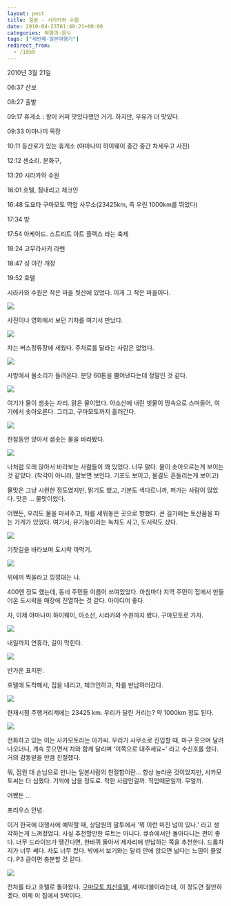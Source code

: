 ```yaml
---
layout: post
title: 일본 - 시라카와 수원
date: 2010-04-23T01:40:21+00:00
categories: 여행과-음식
tags: ["세번째-일본여행기"]
redirect_from:
  - /1959
---
```


2010년 3월 21일

> 

06:37 산보

08:27 출발

09:17 휴게소 : 왕이 커피 맛있다했던 거기. 하지만, 우유가 더 맛있다.

09:33 야마나미 목장

10:11 등산로가 있는 휴게소 (야마나미 하이웨이 중간 중간 차세우고 사진)

12:12 센소리. 분화구,

13:20 시라카와 수원

16:01 호텔, 짐내리고 체크인

16:48 도요타 구마모토 역앞 사무소(23425km, 즉 우린 1000km를 뛰었다)

17:34 방

17:54 아케이드. 스트리트 아트 플렉스 라는 축제

18:24 고무라사키 라멘

18:47 성 야간 개장

19:52 호텔

시라카와 수원은 작은 마을 뒷산에 있었다. 이게 그 작은 마을이다.

![ ](/assets/media/uploads_1_cfile22.uf.194AD8264BD0911613054C.jpg)

사진이나 영화에서 보던 기차를 여기서 만났다.

![ ](/assets/media/uploads_1_cfile4.uf.204AD8264BD09116144245.jpg)

차는 버스정류장에 세웠다. 주차료를 달라는 사람은 없었다.

![ ](/assets/media/uploads_1_cfile27.uf.154AD8264BD09118175DC4.jpg)

사방에서 물소리가 들려온다. 분당 60톤을 뿜어낸다는데 정말인 것 같다.

![ ](/assets/media/uploads_1_cfile23.uf.164AD8264BD0911A19C6B1.jpg)

여기가 물이 샘솟는 자리. 맑은 물이었다. 아소산에 내린 빗물이 땅속으로 스며들어, 여기에서 솟아오른다. 그리고, 구마모토까지 흘러간다.

 

![ ](/assets/media/uploads_1_cfile7.uf.154AD8264BD0911A184C19.jpg)

한참동안 앉아서 샘솟는 물을 바라봤다.

![ ](/assets/media/uploads_1_cfile22.uf.1540B81A4BD0F9C457BCFA.jpg)

나처럼 오래 앉아서 바라보는 사람들이 꽤 있었다. 너무 맑다. 물이 솟아오르는게 보이는 것 같았다. (착각이 아니라, 잘보면 보인다. 기포도 보이고, 물결도 흔들리는게 보이고)

물맛은 그냥 시원한 정도였지만, 맑기도 했고, 기분도 색다르니까, 퍼가는 사람이 많았다. 맛은 ... 물맛이었다.

어쨌든, 우리도 물을 마셔주고, 차를 세워놓은 곳으로 향했다. 큰 길가에는 토산품을 파는 가게가 있었다. 여기서, 유기농이라는 녹차도 사고, 도시락도 샀다.

![ ](/assets/media/uploads_1_cfile9.uf.204AD8264BD0911E1CD0D4.jpg)

기찻길을 바라보며 도시락 까먹기.

 

![ ](/assets/media/uploads_1_cfile27.uf.124AD8264BD0911F1D5D49.jpg)

위에꺼 찍을라고 낑낑대는 나.

400엔 정도 했는데, 동네 주민들 이름이 쓰여있었다. 아침마다 지역 주민이 집에서 만들어온 도시락을 매장에 진열하는 것 같다. 아이디어 좋다.

자, 이제 야마나미 하이웨이, 아소산, 시라카와 수원까지 봤다. 구마모토로 가자.

![ ](/assets/media/uploads_1_cfile23.uf.134AD8264BD0911F1EE10C.jpg)

내일까지 연휴라, 길이 막힌다.

 

![ ](/assets/media/uploads_1_cfile25.uf.134AD8264BD091201F9872.jpg)

반가운 표지판.

호텔에 도착해서, 짐을 내리고, 체크인하고, 차를 반납하러갔다.

![ ](/assets/media/uploads_1_cfile6.uf.134AD8264BD0912120F992.jpg)

현재시점 주행거리계에는 23425 km. 우리가 달린 거리는? 약 1000km 정도 된다.

 

![ ](/assets/media/uploads_1_cfile24.uf.144AD8264BD09121214584.jpg)

전화하고 있는 이는 사카모토라는 아가씨. 우리가 사무소로 진입할 때, 마구 웃으며 달려 나오더니, 계속 웃으면서 차와 함께 달리며 '이쪽으로 대주세요~' 라고 수신호를 했다. 거의 감동받을 만큼 친절했다.

뭐, 점원 대 손님으로 만나는 일본사람의 친절함이란... 항상 놀라운 것이었지만, 사카모토씨는 더 심했다. 기억에 남을 정도로. 착한 사람인걸까. 직업때문일까. 무얼까.

어쨌든 ...

프리우스 안녕. 

이거 한국에 대행사에 예약할 때, 상담원의 말투에서 '뭐 이런 미친 넘이 있나.' 라고 생각하는게 느껴졌었다. 사실 추천할만한 루트는 아니다. 큐슈에서만 돌아다니는 편이 좋다. 너무 드라이브가 땡긴다면, 한바퀴 돌아서 제자리에 반납하는 쪽을 추천한다. 드롭차지가 너무 쎄다. 차도 너무 컸다. 밖에서 보기와는 달리 안에 앉으면 넓다는 느낌이 들었다. P3 급이면 충분할 것 같다.

![ ](/assets/media/uploads_1_cfile10.uf.184AD8264BD0912323627E.jpg)

전차를 타고 호텔로 돌아왔다. <a title="[http://www.solarehotels.com/chisun/hotel-kumamoto/map/detail.html]로 이동합니다." href="http://www.solarehotels.com/chisun/hotel-kumamoto/map/detail.html" target="_blank">구마모토 치산호텔</a>, 세미더블이라는데, 이 정도면 잘만하겠다. 이제 이 집에서 5박이다.
<div id=comments>
</div>
